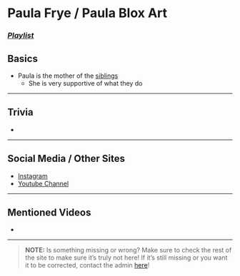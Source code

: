 # Paula Frye / Paula Blox Art
### [*Playlist*]()

## Basics
- Paula is the mother of the [siblings](../chapter_3.html)
  - She is very supportive of what they do

----

## Trivia
- 

----

## Social Media / Other Sites
- [Instagram]()
- [Youtube Channel]()

----

## Mentioned Videos
- []()

----

> **NOTE:** Is something missing or wrong? Make sure to check the rest of the site to make sure it’s truly not here! If it’s still missing or you want it to be corrected, contact the admin [here](../chapter_2.html)!